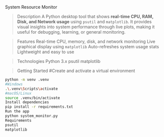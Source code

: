 System Resource Monitor

>Description
A Python desktop tool that shows **real-time CPU, RAM, Disk, and Network usage** using `psutil` and `matplotlib`. It provides visual insights into system performance through live plots, making it useful for debugging, learning, or general monitoring.

>Features
Real-time CPU, memory, disk, and network monitoring
Live graphical display using `matplotlib`
Auto-refreshes system usage stats
Lightweight and easy to use

>Technologies
Python 3.x
psutil
matplotlib

>Getting Started
#Create and activate a virtual environment
```bash
python -m venv .venv
#Windows
.\.venv\Scripts\activate
#macOS/Linux
source .venv/bin/activate
Install dependencies
pip install -r requirements.txt
Run the app
python system_monitor.py
Requirements
psutil
matplotlib
